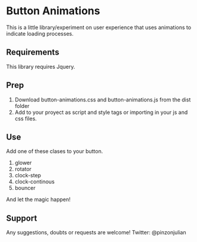 # Button Animations

This is a little library/experiment on user experience that uses animations to indicate loading processes. 

## Requirements

This library requires Jquery.

## Prep

1. Download button-animations.css and button-animations.js from the dist folder
2. Add to your proyect as script and style tags or importing in your js and css files.

## Use

Add one of these clases to your button.

1. glower
2. rotator
3. clock-step
4. clock-continous
5. bouncer

And let the magic happen!

## Support

Any suggestions, doubts or requests are welcome! Twitter: @pinzonjulian


